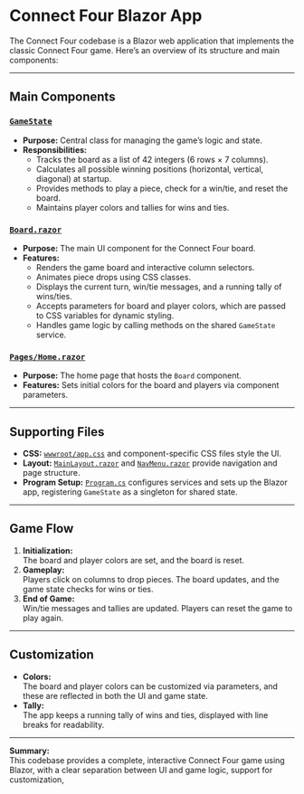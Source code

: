# Connect Four Blazor App

The Connect Four codebase is a Blazor web application that implements the classic Connect Four game. Here’s an overview of its structure and main components:

---

## Main Components

### [`GameState`](GameState.cs)
- **Purpose:** Central class for managing the game’s logic and state.
- **Responsibilities:**
  - Tracks the board as a list of 42 integers (6 rows × 7 columns).
  - Calculates all possible winning positions (horizontal, vertical, diagonal) at startup.
  - Provides methods to play a piece, check for a win/tie, and reset the board.
  - Maintains player colors and tallies for wins and ties.

### [`Board.razor`](Components/Board.razor)
- **Purpose:** The main UI component for the Connect Four board.
- **Features:**
  - Renders the game board and interactive column selectors.
  - Animates piece drops using CSS classes.
  - Displays the current turn, win/tie messages, and a running tally of wins/ties.
  - Accepts parameters for board and player colors, which are passed to CSS variables for dynamic styling.
  - Handles game logic by calling methods on the shared `GameState` service.

### [`Pages/Home.razor`](Components/Pages/Home.razor)
- **Purpose:** The home page that hosts the `Board` component.
- **Features:** Sets initial colors for the board and players via component parameters.

---

## Supporting Files

- **CSS:** [`wwwroot/app.css`](wwwroot/app.css) and component-specific CSS files style the UI.
- **Layout:** [`MainLayout.razor`](Components/Layout/MainLayout.razor) and [`NavMenu.razor`](Components/Layout/NavMenu.razor) provide navigation and page structure.
- **Program Setup:** [`Program.cs`](Program.cs) configures services and sets up the Blazor app, registering `GameState` as a singleton for shared state.

---

## Game Flow

1. **Initialization:**  
   The board and player colors are set, and the board is reset.
2. **Gameplay:**  
   Players click on columns to drop pieces. The board updates, and the game state checks for wins or ties.
3. **End of Game:**  
   Win/tie messages and tallies are updated. Players can reset the game to play again.

---

## Customization

- **Colors:**  
  The board and player colors can be customized via parameters, and these are reflected in both the UI and game state.
- **Tally:**  
  The app keeps a running tally of wins and ties, displayed with line breaks for readability.

---

**Summary:**  
This codebase provides a complete, interactive Connect Four game using Blazor, with a clear separation between UI and game logic, support for customization,